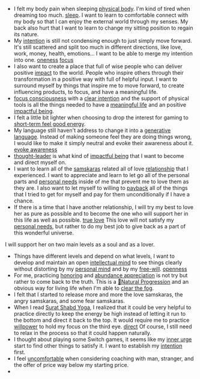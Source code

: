 - I felt my body pain when sleeping [physical body](<physical body.md>). I'm kind of tired when dreaming too much. [sleep](<sleep.md>). I want to learn to comfortable connect with my body so that I can enjoy the external world through my senses. My back also hurt that I want to learn to change my sitting position to regain its nature.
- My [intention](<intention.md>) is still not condensing enough to just simply move forward. It's still scattered and split too much in different directions, like love, work, money, health, emotions... I want to be able to merge my intention into one. [oneness](<oneness.md>) [focus](<focus.md>)
- I also want to create a place that full of wise people who can deliver positive [impact](<impact.md>) to the world. People who inspire others through their transformation in a positive way with full of helpful input. I want to surround myself by things that inspire me to move forward, to create influencing products, to focus, and have a meaningful life.
- [focus consciousness](<focus consciousness.md>) with a [clear intention](<clear intention.md>) and the support of physical tools is all the things needed to have a [meaningful life](<meaningful life.md>) and an positive [impactful being](<impactful being.md>).
- I felt a little bit lighter when choosing to drop the interest for gaming to [short-term feel good energy](<short-term feel good energy.md>).
- My language still haven't address to change it into a [generative language](<generative language.md>). Instead of making someone feel they are doing things wrong, I would like to make it simply neutral and evoke their awareness about it. [evoke awareness](<evoke awareness.md>)
- [thought-leader](<thought-leader.md>) is what kind of [impactful being](<impactful being.md>) that I want to become and direct myself on.
- I want to learn all of the [samskaras](<samskaras.md>) related all of love [relationship](<relationship.md>) that I experienced. I want to appreciate and learn to let go all of the personal parts and [personal needs](<personal needs.md>) inside of me that prevent me to love them as they are. I also want to let myself to willing to [payback](<payback.md>) all of the things that I tried to get for myself and pay for them unconditionally if I have a chance. 
- If there is a time that I have another relationship, I will try my best to love her as pure as possible and to become the one who will support her in this life as well as possible. [true love](<true love.md>) This love will not satisfy my [personal needs](<personal needs.md>), but rather to do my best job to give back as a part of this wonderful universe.

I will support her on two main levels as a soul and as a lover.
- Things have different levels and depend on what levels, I want to develop and maintain an open [intellectual mind](<intellectual mind.md>) to see things clearly without distorting by my [personal mind](<personal mind.md>) and by my [free-will](<free-will.md>). [openness](<openness.md>)
- For me, practicing [honoring](<honoring.md>) and [abundance appreciation](<abundance appreciation.md>) is not try but rather to come back to the truth. This is a [🌱Natural Progression](<🌱Natural Progression.md>) and an obvious way for living life when I'm able to [clear the fog](<clear the fog.md>).
- I felt that I started to release more and more the love samskaras, the angry samskaras, and some fear samskaras.
- When I read [Surat Shabd Yoga](<Surat Shabd Yoga.md>), I realized that it could be very helpful to practice directly to keep the energy be high instead of letting it run to the bottom and direct it back to the top. It would require me to practice [willpower](<willpower.md>) to hold my focus on the third eye. [direct](<direct.md>) Of course, I still need to relax in the process so that it could happen naturally. 
-  I thought about playing some Switch games, it seems like my [inner urge](<inner urge.md>) start to find other things to satisfy it. I want to establish my [intention](<intention.md>) first.
- I feel [uncomfortable](<uncomfortable.md>) when considering coaching with man, stranger, and the offer of price way below my starting price.
- 
